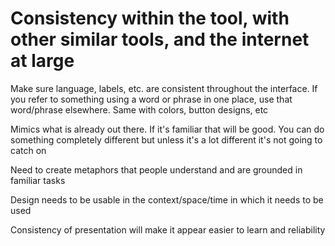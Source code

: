 # Consistency within the tool, with other similar tools, and the internet at large

Make sure language, labels, etc. are consistent throughout the interface. If you refer to something using a word or phrase in one place, use that word/phrase elsewhere. Same with colors, button designs, etc

Mimics what is already out there. If it's familiar that will be good. You can do something completely different but unless it's a lot different it's not going to catch on

Need to create metaphors that people understand and are grounded in familiar tasks

Design needs to be usable in the context/space/time in which it needs to be used

Consistency of presentation will make it appear easier to learn and reliability  


